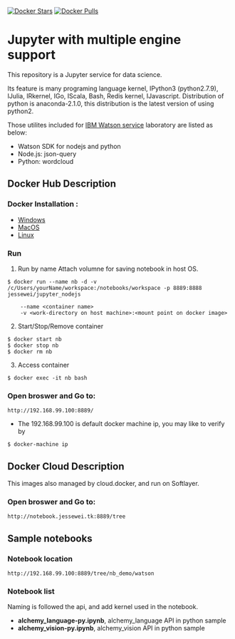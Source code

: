 [![Docker Stars](https://img.shields.io/docker/stars/jessewei/jupyter_nodejs.svg?style=flat-square)](https://hub.docker.com/r/jessewei/jupyter_nodejs/)
[![Docker Pulls](https://img.shields.io/docker/pulls/jessewei/jupyter_nodejs.svg?style=flat-square)](https://hub.docker.com/r/jessewei/jupyter_nodejs/)

# Jupyter with multiple engine support 
This repository is a Jupyter service for data science.

Its feature is many programing language kernel, IPython3 (python2.7.9), IJulia, IRkernel, IGo, IScala, Bash, Redis kernel, IJavascript.
Distribution of python is anaconda-2.1.0, this distribution is the latest version of using python2. 

Those utilites included for [IBM Watson service](https://console.ng.bluemix.net/) laboratory are listed as below:
- Watson SDK for nodejs and python
- Node.js: json-query
- Python: wordcloud

## Docker Hub Description
### Docker Installation :

- [Windows](https://docs.docker.com/windows/step_one/)
- [MacOS](https://docs.docker.com/mac/step_one/)
- [Linux](https://docs.docker.com/linux/step_one/)

### Run

1. Run by name
Attach volumne for saving notebook in host OS.
``` 
$ docker run --name nb -d -v /c/Users/yourName/workspace:/notebooks/workspace -p 8889:8888  jessewei/jupyter_nodejs
```
``` 
    --name <container name>
    -v <work-directory on host machine>:<mount point on docker image>
```     

2. Start/Stop/Remove container    
``` 
$ docker start nb
$ docker stop nb
$ docker rm nb    
```

3. Access container 
``` 
$ docker exec -it nb bash
```


### Open broswer and Go to:
``` 
http://192.168.99.100:8889/
``` 

- The 192.168.99.100 is default docker machine ip, you may like to verify by

```
$ docker-machine ip
``` 

## Docker Cloud Description
This images also managed by cloud.docker, and run on Softlayer.

### Open broswer and Go to:
``` 
http://notebook.jessewei.tk:8889/tree
``` 

## Sample notebooks
### Notebook location
``` 
http://192.168.99.100:8889/tree/nb_demo/watson
``` 
### Notebook list
Naming is followed the api, and add kernel used in the notebook.
- **alchemy_language-py.ipynb**, alchemy_language API in python sample
- **alchemy_vision-py.ipynb**, alchemy_vision API in python sample


